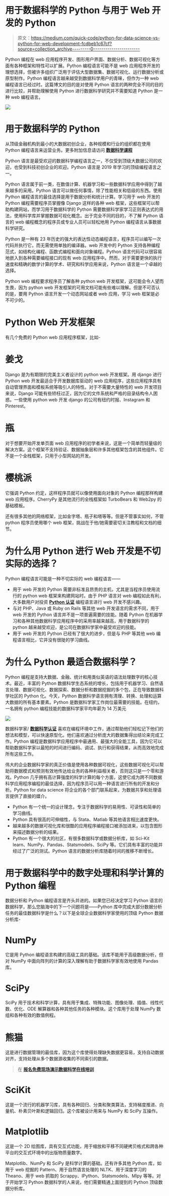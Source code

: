 # 用于数据科学的 Python 与用于 Web 开发的 Python

> 原文：<https://medium.com/quick-code/python-for-data-science-vs-python-for-web-development-fcdbeb1c67cf?source=collection_archive---------0----------------------->

Python 编程在 web 应用程序开发、图形用户界面、数据分析、数据可视化等方面有各种框架和特性可以扩展。Python 编程语言可能不是 web 应用程序开发的理想选择，但被许多组织广泛用于评估大型数据集、数据可视化、运行数据分析或原型制作。Python 编程语言越来越受到数据科学用户的青睐，但作为一种 web 编程语言已经过时。这篇博文的目的是对使用 Python 语言的两种完全不同的目的进行比较，并帮助理解使用 Python 进行数据科学研究并不需要知道 Python 是一种 web 编程语言。

![](img/477799800903c1860950f7d779f864a3.png)

# 用于数据科学的 Python

从顶级金融机构到最小的大数据初创企业，各种规模和行业的组织都在使用 Python 编程语言来运营业务。更多附加信息请访问 [**数据科学课程**](https://onlineitguru.com/data-science-course.html)

Python 语言是最受欢迎的数据科学编程语言之一，不仅受到顶级大数据公司的欢迎，也受到科技初创企业的欢迎。Python 语言是 2019 年学习的顶级编程语言之一。

Python 语言属于前一类，在数值计算、机器学习和一些数据科学应用中得到了越来越多的采用。Python 语言可以做任何事情，除了性能相关和低级的东西。使用 Python 编程语言的最佳选择是用于数据分析和统计计算。学习用于 web 开发的 Python 编程需要程序员掌握像 Django 这样的各种 web 框架，这些框架可以帮助构建网站，而学习用于数据科学的 Python 需要数据科学家学习正则表达式的用法，使用科学库并掌握数据可视化概念。出于完全不同的目的，不了解 Python 语言的 web 编程概念的程序员或专业人员可以轻松地用 Python 编程语言从事数据科学研究。

Python 是一种有 23 年历史的强大的表达性动态编程语言，程序员可以编写一次代码并执行它，而无需使用单独的编译器。web 开发中的 Python 支持各种编程范式，如结构化编程、函数式编程和面向对象编程。Python 语言代码可以很容易地嵌入到各种需要编程接口的现有 web 应用程序中。然而，对于需要更快的执行速度和精确的数学计算的学术、研究和科学应用来说，Python 语言是一个卓越的选择。

Python web 编程要求程序员了解各种 python web 开发框架，这可能会令人望而生畏，因为 python web 开发框架的可用文档可能有些难以理解。但是不可否认的是，要用 Python 语言开发一个动态网站或者 web 应用，学习 web 框架是必不可少的。

# Python Web 开发框架

有几个免费的 Python web 应用程序框架，比如-

# 姜戈

Django 是为有期限的完美主义者设计的 python web 开发框架。用 django 进行 Python web 开发最适合于开发数据库驱动的 web 应用程序，这些应用程序具有自动管理界面和模板系统等吸引人的特性。对于不需要大量特性的 web 开发项目来说，Django 可能有些矫枉过正，因为它的文件系统和严格的目录结构令人困惑。一些使用 python web 开发 django 的公司有纽约时报、Instagram 和 Pinterest。

# 瓶

对于想要开始开发单页面 web 应用程序的初学者来说，这是一个简单而轻量级的解决方案。这个框架不支持验证、数据抽象层和许多其他框架包含的其他组件。它不是一个全栈框架，只用于小型网站的开发。

# 樱桃派

它强调 Python 约定，这样程序员就可以像使用面向对象的 Python 编程那样构建 web 应用程序。CherryPy 是其他流行的全栈框架如 TurboBears 和 Web2py 的基础模板。

还有很多其他的网络框架，比如金字塔、瓶子和塔等等。但是不管事实如何，不管 python 程序员使用哪个 web 框架，挑战在于他/她需要密切关注教程和文档的细节。

# 为什么用 Python 进行 Web 开发是不切实际的选择？

Python 编程语言可能是一种不切实际的 web 编程语言——

*   用于 web 开发的 Python 需要非标准且昂贵的主机，尤其是当程序员使用流行的 python web 框架来构建网站时。由于 PHP 语言对 web 编程如此有利，大多数用户对投资 [**Python 认证**](https://onlineitguru.com/python-training.html) 编程语言进行 web 开发不感兴趣。
*   与对 PHP、Java 或 Ruby on Rails 等其他 web 开发语言的需求不同，用于 web 开发的 Python 语言并不是一项普遍需要的技能。随着 Python 在机器学习和各种其他数据科学应用程序中的采用率越来越高，用于数据科学的 python 越来越受欢迎，是公司在数据科学家中最受欢迎的技能。
*   用于 web 开发的 Python 已经有了很大的进步，但是与 PHP 等其他 web 编程语言相比，它并没有很陡的学习曲线。

# 为什么 Python 最适合数据科学？

Python 编程是支持大数据、金融、统计和用类似英语的语法处理数字的核心技术。最近，丰富的 Python 数据科学生态系统的增长，包括用于机器学习、自然语言处理、数据可视化、数据探索、数据分析和数据挖掘的多个包，正在导致数据科学社区的 Python 化。今天，Python 数据科学语言拥有清理、转换、处理和运算大数据的所有基本要素。Python 是数据科学家工作岗位最需要的技能。在纽约，一名拥有 python 编程技能的数据科学家平均年薪为 14 万美元

![](img/67e10da479b9eb837650e37cabac142c.png)

数据科学家/ [**数据科学认证**](https://onlineitguru.com/data-science-course.html) 喜欢在编程环境中工作，通过帮助他们轻松记下他们的想法和模型，可以快速原型化。他们喜欢通过分析庞大的数据集得出结论来完成工作。Python 编程是数据科学应用程序中最通用、最强大的全能工具，因为它可以帮助数据科学家以最短的时间进行编码、调试、执行和获得结果，从而高效地完成所有这些工作。

伟大的企业数据科学家的真正价值是使用各种数据可视化，这些数据可视化可以帮助将数据模式和预测有效地传达给业务的各种利益相关者，否则这只是一个零和游戏。Python 几乎拥有高计算强度的科学计算的每个方面，这使它成为跨不同数据科学应用程序编程的最佳选择，因为程序员可以用一种语言进行所有的开发和分析。Python for data science 将企业的各个部门联系起来，为数据共享和处理语言提供了直接的媒介。

*   Python 有一个统一的设计理念，专注于数据科学的易用性、可读性和简单的学习曲线。
*   Python 具有很高的可伸缩性，与 Stata、Matlab 等其他语言相比速度更快。
*   越来越多的数据可视化库和很酷的应用程序编程接口被添加进来，以包含图形来描述数据分析的结果。
*   Python 有一个很大的社区，有很多数据科学或数据分析库，如 Sci-Kit learn、NumPy、Pandas、Statsmodels、SciPy 等。它们具有丰富的功能并经过了广泛的测试。Python 语言的数据分析库随着时间的推移不断增长。

# 用于数据科学中的数字处理和科学计算的 Python 编程

数据分析和 Python 编程语言是齐头并进的。如果您已经决定学习 Python 语言的数据科学，那么您脑海中的下一个问题将是——Python 库中完成大部分数据分析任务的最佳数据科学是什么？以下是全球企业数据科学家使用的顶级 Python 数据分析库-

# NumPy

它是用 Python 编程语言构建的高级工具的基础。该库不能用于高级数据分析，但对 NumPy 中面向阵列的计算的深入理解有助于数据科学家有效地使用 Pandas 库。

# SciPy

SciPy 用于技术和科学计算，具有用于集成、特殊功能、图像处理、插值、线性代数、优化、ODE 解算器和各种其他任务的各种模块。这个库用于处理 NumPy 数组和各种有效的数值例程。

# 熊猫

这是进行数据管理的最佳库，因为这个库使得处理缺失数据更容易，支持自动数据对齐，支持处理从多个数据源收集的不同索引的数据。

> 在 [**报名免费现场演示数据科学在线培训**](https://onlineitguru.com/data-science-course.html)

# SciKit

这是一个流行的机器学习库，具有各种回归、分类和聚类算法，支持梯度推进、向量机、朴素贝叶斯和逻辑回归。这个库被设计用来与 NumPy 和 SciPy 互操作。

# Matplotlib

这是一个 2D 绘图库，具有交互式功能，用于缩放和平移不同硬拷贝格式和跨各种平台的交互式环境中的出版物质量数字。

Matplotlib、NumPy 和 SciPy 是科学计算的基础。还有许多其他 Python 库，如用于 web 挖掘的 Pattern、用于自然语言处理的 NLTK、用于深度学习的 Theano、用于 web 抓取的 Scrappy、IPython、Statsmodels、Mlpy 等等。对于开始学习 Python 数据科学的人来说，他们需要精通上面提到的 Python 顶级数据分析库。